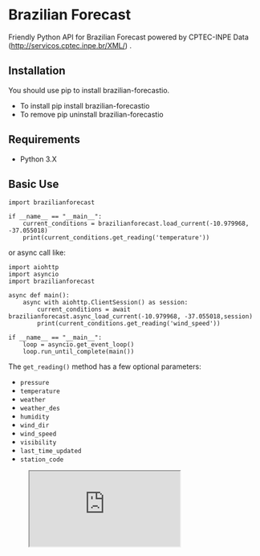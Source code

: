 # Brazilian Forecast

Friendly Python API for Brazilian Forecast powered by CPTEC-INPE Data (http://servicos.cptec.inpe.br/XML/) .

## Installation

You should use pip to install brazilian-forecastio.

* To install pip install brazilian-forecastio
* To remove pip uninstall brazilian-forecastio

## Requirements
* Python 3.X

## Basic Use

```
import brazilianforecast

if __name__ == "__main__":
    current_conditions = brazilianforecast.load_current(-10.979968, -37.055018)
    print(current_conditions.get_reading('temperature'))
``` 
or async call like:

```
import aiohttp
import asyncio
import brazilianforecast

async def main():
    async with aiohttp.ClientSession() as session:
        current_conditions = await brazilianforecast.async_load_current(-10.979968, -37.055018,session)
        print(current_conditions.get_reading('wind_speed'))
       
if __name__ == "__main__":
    loop = asyncio.get_event_loop()
    loop.run_until_complete(main())
```

The ``get_reading()`` method has a few optional parameters:

* ``pressure``
* ``temperature``
* ``weather``
* ``weather_des``
* ``humidity``
* ``wind_dir``
* ``wind_speed``
* ``visibility``
* ``last_time_updated``
* ``station_code``

<figure class="video_container">
<iframe src="https://s0.cptec.inpe.br/webcptec/common/legenda.html"></iframe>
</figure>

